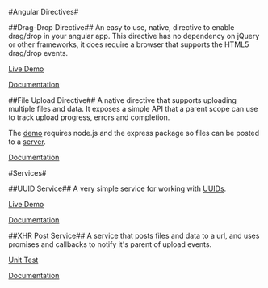 #Angular Directives#

##Drag-Drop Directive##
An easy to use, native, directive to enable drag/drop in your angular app.  This directive has no dependency on jQuery or other frameworks, it does require a browser that supports the HTML5 drag/drop events.

[Live Demo](http://logicbomb.github.io/ng-directives/drag-drop.html)

[Documentation](http://jasonturim.wordpress.com/2013/09/01/angularjs-drag-and-drop/)

##File Upload Directive##
A native directive that supports uploading multiple files and data.  It exposes a simple API that a parent scope can use to track upload progress, errors and completion.

The [demo](http://github.com/logicbomb/ng-directives/tests/xhr-svc-integration.html) requires node.js and the express package so files can be posted to a [server](http://github.com/logicbomb/ng-directives/server/server.js).

[Documentation](http://jasonturim.wordpress.com/2013/09/11/angularjs-native-multi-file-upload-with-progress)

#Services#

##UUID Service##
A very simple service for working with [UUIDs](http://en.wikipedia.org/wiki/Universally_unique_identifier).

[Live Demo](http://logicbomb.github.io/ng-directives/uuid.html)

[Documentation](http://jasonturim.wordpress.com/2013/09/01/angularjs-drag-and-drop/)

##XHR Post Service##
A service that posts files and data to a url, and uses promises and callbacks to notify it's parent of upload events.

[Unit Test](http://logicbomb.github.io/ng-directives/xhr-svc-unit.html)

[Documentation](http://jasonturim.wordpress.com/2013/09/11/angularjs-native-multi-file-upload-with-progress)

